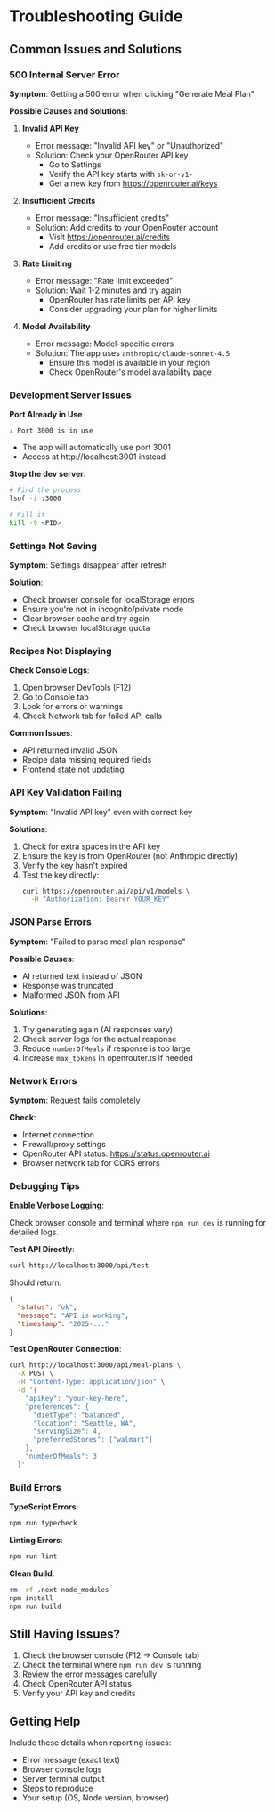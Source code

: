 # Troubleshooting Guide

## Common Issues and Solutions

### 500 Internal Server Error

**Symptom**: Getting a 500 error when clicking "Generate Meal Plan"

**Possible Causes and Solutions**:

1. **Invalid API Key**
   - Error message: "Invalid API key" or "Unauthorized"
   - Solution: Check your OpenRouter API key
     - Go to Settings
     - Verify the API key starts with `sk-or-v1-`
     - Get a new key from https://openrouter.ai/keys

2. **Insufficient Credits**
   - Error message: "Insufficient credits"
   - Solution: Add credits to your OpenRouter account
     - Visit https://openrouter.ai/credits
     - Add credits or use free tier models

3. **Rate Limiting**
   - Error message: "Rate limit exceeded"
   - Solution: Wait 1-2 minutes and try again
     - OpenRouter has rate limits per API key
     - Consider upgrading your plan for higher limits

4. **Model Availability**
   - Error message: Model-specific errors
   - Solution: The app uses `anthropic/claude-sonnet-4.5`
     - Ensure this model is available in your region
     - Check OpenRouter's model availability page

### Development Server Issues

**Port Already in Use**
```
⚠ Port 3000 is in use
```
- The app will automatically use port 3001
- Access at http://localhost:3001 instead

**Stop the dev server**:
```bash
# Find the process
lsof -i :3000

# Kill it
kill -9 <PID>
```

### Settings Not Saving

**Symptom**: Settings disappear after refresh

**Solution**:
- Check browser console for localStorage errors
- Ensure you're not in incognito/private mode
- Clear browser cache and try again
- Check browser localStorage quota

### Recipes Not Displaying

**Check Console Logs**:
1. Open browser DevTools (F12)
2. Go to Console tab
3. Look for errors or warnings
4. Check Network tab for failed API calls

**Common Issues**:
- API returned invalid JSON
- Recipe data missing required fields
- Frontend state not updating

### API Key Validation Failing

**Symptom**: "Invalid API key" even with correct key

**Solutions**:
1. Check for extra spaces in the API key
2. Ensure the key is from OpenRouter (not Anthropic directly)
3. Verify the key hasn't expired
4. Test the key directly:
   ```bash
   curl https://openrouter.ai/api/v1/models \
     -H "Authorization: Bearer YOUR_KEY"
   ```

### JSON Parse Errors

**Symptom**: "Failed to parse meal plan response"

**Possible Causes**:
- AI returned text instead of JSON
- Response was truncated
- Malformed JSON from API

**Solutions**:
1. Try generating again (AI responses vary)
2. Check server logs for the actual response
3. Reduce `numberOfMeals` if response is too large
4. Increase `max_tokens` in openrouter.ts if needed

### Network Errors

**Symptom**: Request fails completely

**Check**:
- Internet connection
- Firewall/proxy settings
- OpenRouter API status: https://status.openrouter.ai
- Browser network tab for CORS errors

### Debugging Tips

**Enable Verbose Logging**:

Check browser console and terminal where `npm run dev` is running for detailed logs.

**Test API Directly**:
```bash
curl http://localhost:3000/api/test
```

Should return:
```json
{
  "status": "ok",
  "message": "API is working",
  "timestamp": "2025-..."
}
```

**Test OpenRouter Connection**:
```bash
curl http://localhost:3000/api/meal-plans \
  -X POST \
  -H "Content-Type: application/json" \
  -d '{
    "apiKey": "your-key-here",
    "preferences": {
      "dietType": "balanced",
      "location": "Seattle, WA",
      "servingSize": 4,
      "preferredStores": ["walmart"]
    },
    "numberOfMeals": 3
  }'
```

### Build Errors

**TypeScript Errors**:
```bash
npm run typecheck
```

**Linting Errors**:
```bash
npm run lint
```

**Clean Build**:
```bash
rm -rf .next node_modules
npm install
npm run build
```

## Still Having Issues?

1. Check the browser console (F12 → Console tab)
2. Check the terminal where `npm run dev` is running
3. Review the error messages carefully
4. Check OpenRouter API status
5. Verify your API key and credits

## Getting Help

Include these details when reporting issues:
- Error message (exact text)
- Browser console logs
- Server terminal output
- Steps to reproduce
- Your setup (OS, Node version, browser)